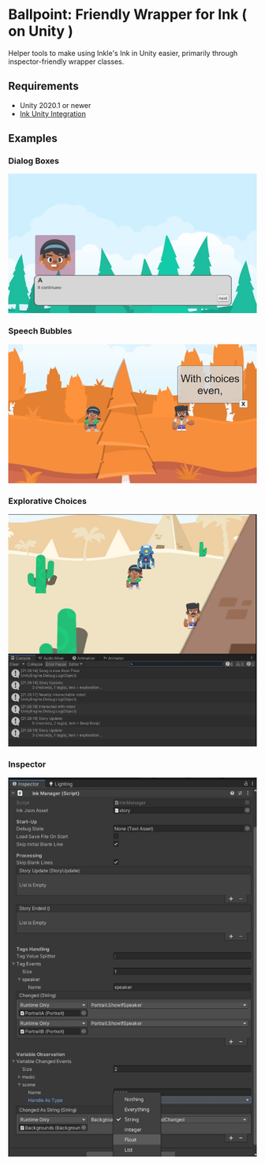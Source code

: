 # Ballpoint: Friendly Wrapper for Ink ( on Unity )
Helper tools to make using Inkle's Ink in Unity easier, primarily through inspector-friendly wrapper classes.

## Requirements
* Unity 2020.1 or newer
* [Ink Unity Integration](https://github.com/inkle/ink-unity-integration)

## Examples
### Dialog Boxes
![](screenshot3.jpg)

### Speech Bubbles
![](screenshot2.jpg)

### Explorative Choices
![](screenshot4.jpg)

### Inspector
![](screenshot1.jpg)

